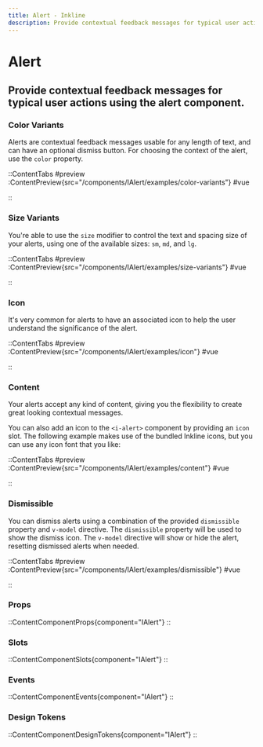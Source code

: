 ```yaml
---
title: Alert - Inkline
description: Provide contextual feedback messages for typical user actions using the alert component.
---
```


# Alert

## Provide contextual feedback messages for typical user actions using the alert component.

### Color Variants

Alerts are contextual feedback messages usable for any length of text, and can have an optional dismiss button. For choosing the context of the alert, use the `color` property.

::ContentTabs
#preview
:ContentPreview{src="/components/IAlert/examples/color-variants"}
#vue
<!-- Autodocs{src="@inkline/inkline/components/IAlert/examples/color-variants.vue" lang="vue"} -->
::


### Size Variants
You're able to use the `size` modifier to control the text and spacing size of your alerts, using one of the available sizes: `sm`, `md`, and `lg`.

::ContentTabs
#preview
:ContentPreview{src="/components/IAlert/examples/size-variants"}
#vue
<!-- Autodocs{src="@inkline/inkline/components/IAlert/examples/size-variants.vue" lang="vue"} -->
::

### Icon
It's very common for alerts to have an associated icon to help the user understand the significance of the alert.

::ContentTabs
#preview
:ContentPreview{src="/components/IAlert/examples/icon"}
#vue
<!-- Autodocs{src="@inkline/inkline/components/IAlert/examples/icon.vue" lang="vue"} -->
::

### Content
Your alerts accept any kind of content, giving you the flexibility to create great looking contextual messages.

You can also add an icon to the `<i-alert>` component by providing an `icon` slot. The following example makes use of the bundled Inkline icons, but you can use any icon font that you like:

::ContentTabs
#preview
:ContentPreview{src="/components/IAlert/examples/content"}
#vue
<!-- Autodocs{src="@inkline/inkline/components/IAlert/examples/content.vue" lang="vue"} -->
::

### Dismissible
You can dismiss alerts using a combination of the provided `dismissible` property and `v-model` directive. The `dismissible` property will be used to show the dismiss icon. The `v-model` directive will show or hide the alert, resetting dismissed alerts when needed.

::ContentTabs
#preview
:ContentPreview{src="/components/IAlert/examples/dismissible"}
#vue
<!-- Autodocs{src="@inkline/inkline/components/IAlert/examples/dismissible.vue" lang="vue"} -->
::

### Props
::ContentComponentProps{component="IAlert"}
::

### Slots
::ContentComponentSlots{component="IAlert"}
::

### Events
::ContentComponentEvents{component="IAlert"}
::

### Design Tokens
::ContentComponentDesignTokens{component="IAlert"}
::
